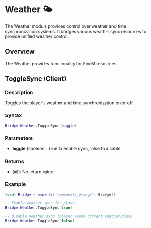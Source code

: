 # Weather 🌤️

<!--META
nav: true
toc: true
description: The Weather module provides control over weather and time synchronization systems. It bridges various weather sync resources to provide unified weather control.
-->

The Weather module provides control over weather and time synchronization systems. It bridges various weather sync resources to provide unified weather control.

## Overview

The Weather provides functionality for FiveM resources.

## ToggleSync (Client)

### Description
Toggles the player's weather and time synchronization on or off.

### Syntax
```lua
Bridge.Weather.ToggleSync(toggle)
```

### Parameters
- **toggle** (boolean): True to enable sync, false to disable

### Returns
- (nil): No return value

### Example
```lua
local Bridge = exports['community_bridge']:Bridge()

-- Enable weather sync for player
Bridge.Weather.ToggleSync(true)

-- Disable weather sync (player keeps current weather/time)
Bridge.Weather.ToggleSync(false)
```

